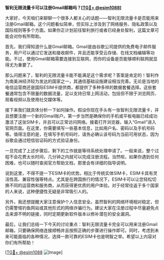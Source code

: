 **智利无限流量卡可以注册Gmail邮箱吗？[[TG💪+ @esim1088](https://t.me/s/esim1088)]**

大家好，今天咱们来聊聊一个很多人都关心的话题——智利无限流量卡是否能用来注册Gmail邮箱。这个问题看似简单，但实际上涉及到了网络服务、隐私政策以及国际规则等多个方面。如果你正计划前往智利旅行或者已经身处智利，这篇文章可能会对你有所帮助。

首先，我们得知道什么是Gmail邮箱。Gmail是由谷歌公司提供的免费电子邮件服务，用户可以通过它发送和接收邮件，并且还能享受云存储、在线文档编辑等功能。不过，使用Gmail邮箱需要连接到互联网，而你的设备是否能够顺利联网就显得尤为重要了。

那么问题来了，智利的无限流量卡能不能满足这个需求呢？答案是肯定的！智利作为南美洲经济较为发达的国家之一，其通信基础设施建设相当完善。无论是当地的电信运营商还是国际ESIM卡提供商，都提供了多种多样的数据套餐选择。这些套餐通常包含不限量的数据流量，足以支持日常上网活动，包括但不限于浏览网页、观看视频以及使用社交媒体等。

接下来我们就具体分析一下如何操作。假设你现在手头有一张智利无限流量卡，并且想要注册一个新的Gmail账户。第一步当然是确保你的手机或平板电脑已经成功激活了这张SIM卡，并且可以正常访问网络。接着打开浏览器，输入“Gmail”进入官网页面。在这里，你需要填写一些基本信息，比如用户名、密码以及手机号码等。值得注意的是，在填写手机号码时，请务必确认该号码为当前可用状态，因为谷歌会通过短信验证码的方式验证身份。

一旦完成了上述步骤后，剩下的工作就是等待系统处理申请了。一般来说，整个过程不会花费太长时间，几分钟之内就可以完成注册流程。当然啦，如果你遇到任何困难，也可以随时查阅官方帮助文档，那里会有详细的指导说明。

说到这里，不得不提一下ESIM卡的优势。相比于传统实体SIM卡，ESIM卡具有灵活性高、兼容性强等特点。尤其是在跨国旅行的情况下，ESIM卡可以让您轻松切换不同的运营商和服务商，从而获得更优质的用户体验。对于经常往返于多个国家的人来说，这种便捷性无疑是非常吸引人的。

另外，我还想提醒大家注意保护个人信息安全。虽然智利的网络环境相对稳定，但仍需警惕钓鱼网站或其他形式的网络诈骗行为。建议大家在注册过程中尽量避免点击来源不明的链接，同时定期更新软件版本以修补潜在的安全漏洞。

最后，让我们总结一下今天的讨论重点：智利无限流量卡完全可以用来注册Gmail邮箱，只要确保网络连接顺畅并且按照正确的步骤进行操作即可。同时，考虑到未来可能面临的各种情况，选择一款可靠的ESIM卡也是明智之举。希望以上内容对你们有所帮助！

[[TG💪+ @esim1088](https://t.me/s/esim1088) ![Image](https://i.postimg.cc/4NQfJmqS/Snipaste-2025-05-13-00-14-12.png)]